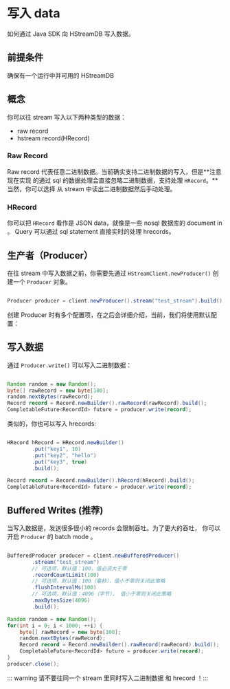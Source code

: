 # 写入 data

如何通过 Java SDK 向 HStreamDB 写入数据。

## 前提条件

确保有一个运行中并可用的 HStreamDB

## 概念

你可以往 stream 写入以下两种类型的数据：

- raw record
- hstream record(HRecord)

### Raw Record

Raw record 代表任意二进制数据。当前确实支持二进制数据的写入，但是**注意现在实现
的通过 sql 的数据处理会直接忽略二进制数据，支持处理 `HRecord`。**当然，你可以选择
从 stream 中读出二进制数据然后手动处理。

### HRecord

你可以把 `HRecord` 看作是 JSON data，就像是一些 nosql 数据库的 document in 。
Query 可以通过 sql statement 直接实时的处理 hrecords。

## 生产者（Producer）

在往 stream 中写入数据之前，你需要先通过 `HStreamClient.newProducer()`
创建一个 `Producer` 对象。

```java

Producer producer = client.newProducer().stream("test_stream").build();

```

创建 Producer 时有多个配置项，在之后会详细介绍，当前，我们将使用默认配置：

## 写入数据

通过 `Producer.write()` 可以写入二进制数据：

```java

Random random = new Random();
byte[] rawRecord = new byte[100];
random.nextBytes(rawRecord);
Record record = Record.newBuilder().rawRecord(rawRecord).build();
CompletableFuture<RecordId> future = producer.write(record);

```

类似的，你也可以写入 hrecords:

```java

HRecord hRecord = HRecord.newBuilder()
        .put("key1", 10)
        .put("key2", "hello")
        .put("key3", true)
        .build();

Record record = Record.newBuilder().hRecord(hRecord).build();
CompletableFuture<RecordId> future = producer.write(record);

```

## Buffered Writes (推荐)

当写入数据是，发送很多很小的 records 会限制吞吐。为了更大的吞吐，
你可以开启 `Producer` 的 batch mode 。

```java

BufferedProducer producer = client.newBufferedProducer()
        .stream("test_stream")
        // 可选项，默认值：100，值必须大于零
        .recordCountLimit(100)
        // 可选项，默认值：100（毫秒），值小于零则关闭此策略
        .flushIntervalMs(100)
        // 可选项，默认值：4096（字节）， 值小于零则关闭此策略
        .maxBytesSize(4096)
        .build();

Random random = new Random();
for(int i = 0; i < 1000; ++i) {
    byte[] rawRecord = new byte[100];
    random.nextBytes(rawRecord);
    Record record = Record.newBuilder().rawRecord(rawRecord).build();
    CompletableFuture<RecordId> future = producer.write(record);
}
producer.close();
```

::: warning 请不要往同一个 stream 里同时写入二进制数据 和 hrecord ！:::
